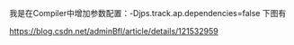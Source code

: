 

我是在Compiler中增加参数配置：-Djps.track.ap.dependencies=false
下图有

https://blog.csdn.net/adminBfl/article/details/121532959